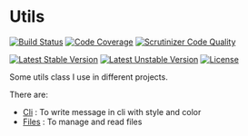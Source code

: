 # Utils

[![Build Status](https://travis-ci.org/bulton-fr/php-utils.svg?branch=master)](https://travis-ci.org/bulton-fr/php-utils) [![Code Coverage](https://scrutinizer-ci.com/g/bulton-fr/php-utils/badges/coverage.png?b=master)](https://scrutinizer-ci.com/g/bulton-fr/php-utils/?branch=master) [![Scrutinizer Code Quality](https://scrutinizer-ci.com/g/bulton-fr/php-utils/badges/quality-score.png?b=master)](https://scrutinizer-ci.com/g/bulton-fr/php-utils/?branch=master)

[![Latest Stable Version](https://poser.pugx.org/bulton-fr/php-utils/v/stable.svg)](https://packagist.org/packages/bulton-fr/php-utils) [![Latest Unstable Version](https://poser.pugx.org/bulton-fr/php-utils/v/unstable.svg)](https://packagist.org/packages/bulton-fr/php-utils) [![License](https://poser.pugx.org/bulton-fr/php-utils/license.svg)](https://packagist.org/packages/bulton-fr/php-utils)

Some utils class I use in different projects.

There are:

* [Cli](./src/Cli) : To write message in cli with style and color
* [Files](./src/Files) : To manage and read files

